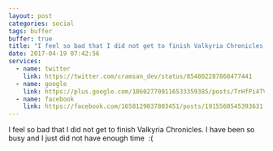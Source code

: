 ```yaml
---
layout: post
categories: social
tags: buffer
buffer: true
title: "I feel so bad that I did not get to finish Valkyria Chronicles. I have been so busy and I just did not have enough time  :("
date: 2017-04-19 07:42:56
services: 
  - name: twitter
    link: https://twitter.com/cramsan_dev/status/854802287868477441
  - name: google
    link: https://plus.google.com/106027709116533359385/posts/TrHfPi4TVcM
  - name: facebook
    link: https://facebook.com/1658129037803451/posts/1915560545393631
---
```


I feel so bad that I did not get to finish Valkyria Chronicles. I have been so busy and I just did not have enough time&nbsp;&nbsp;:(
